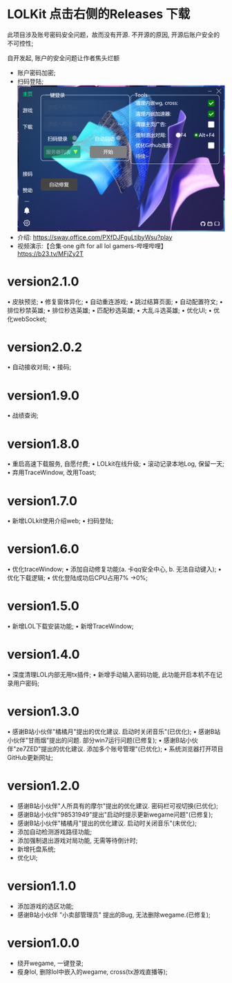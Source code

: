 # LOLKit 点击右侧的Releases 下载
 
此项目涉及账号密码安全问题，故而没有开源. 不开源的原因, 开源后账户安全的不可控性;

自开发起, 账户的安全问题让作者焦头烂额
*	账户密码加密;
*	扫码登陆;
![alt text](https://github.com/ping11700/LOLKit/blob/main/Gui.png)
*	介绍: https://sway.office.com/PXfDJFguLtibyWsu?play
*	视频演示:【合集·one gift for all lol gamers-哔哩哔哩】https://b23.tv/MFjZy2T


# version2.1.0

• 皮肤预览; 
• 修复窗体异化;
• 自动重连游戏;
• 跳过结算页面;
• 自动配置符文;
• 排位秒禁英雄;
• 排位秒选英雄;
• 匹配秒选英雄;
• 大乱斗选英雄;
• 优化UI;
• 优化webSocket;

# version2.0.2

•  自动接收对局;
•  接码;

# version1.9.0

•    战绩查询;

# version1.8.0

•   重启高速下载服务,  自愿付费;
•   LOLkit在线升级;
•   滚动记录本地Log, 保留一天;
•   弃用TraceWindow, 改用Toast;

# version1.7.0

•   新增LOLkit使用介绍web;
•   扫码登陆;

# version1.6.0

•   优化traceWindow;
•   添加自动修复功能(a. 卡qq安全中心, b. 无法自动键入);
•   优化下载逻辑;
•   优化登陆成功后CPU占用7% ->0%;

# version1.5.0

•   新增LOL下载安装功能;
•   新增TraceWindow;

# version1.4.0

•   深度清理LOL内部无用tx插件;
•   新增手动输入密码功能, 此功能开启本机不在记录用户密码;
  
# version1.3.0

•   感谢B站小伙伴"橘橘月"提出的优化建议. 启动时关闭音乐"(已优化);
•   感谢B站小伙伴"甘雨烟"提出的问题. 部分win7运行问题(已修复);
•   感谢B站小伙伴"ze7ZED"提出的优化建议. 添加多个账号管理"(已优化);
•   系统浏览器打开项目GitHub更新网址;
  
# version1.2.0

*  感谢B站小伙伴"人所具有的摩尔"提出的优化建议. 密码栏可视切换(已优化);
*  感谢B站小伙伴"98531949"提出"启动时提示更新wegame问题"(已修复);
*  感谢B站小伙伴"橘橘月"提出的优化建议. 启动时关闭音乐"(未优化);
*  添加自动检测游戏路径功能;
*  添加强制退出游戏对局功能, 无需等待倒计时;
*  新增托盘系统;
*  优化UI;

# version1.1.0

* 添加游戏的选区功能;
* 感谢B站小伙伴 "小卖部管理员" 提出的Bug, 无法删除wegame.(已修复);

# version1.0.0

* 绕开wegame, 一键登录;
* 瘦身lol, 删除lol中嵌入的wegame, cross(tx游戏直播等);

